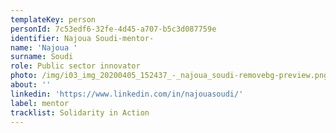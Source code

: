 ```yaml
---
templateKey: person
personId: 7c53edf6-32fe-4d45-a707-b5c3d087759e
identifier: Najoua Soudi-mentor-
name: 'Najoua '
surname: Soudi
role: Public sector innovator
photo: /img/i03_img_20200405_152437_-_najoua_soudi-removebg-preview.png
about: ''
linkedin: 'https://www.linkedin.com/in/najouasoudi/'
label: mentor
tracklist: Solidarity in Action
---
```

